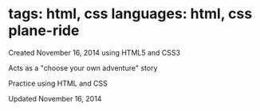 tags: html, css
languages: html, css
plane-ride
==========

Created November 16, 2014 using HTML5 and CSS3

Acts as a "choose your own adventure" story

Practice using HTML and CSS

Updated November 16, 2014